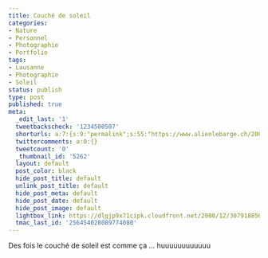 ```yaml
---
title: Couché de soleil
categories:
- Nature
- Personnel
- Photographie
- Portfolio
tags:
- Lausanne
- Photographie
- Soleil
status: publish
type: post
published: true
meta:
  _edit_last: '1'
  tweetbackscheck: '1234500507'
  shorturls: a:7:{s:9:"permalink";s:55:"https://www.alienlebarge.ch/2008/12/03/couche-de-soleil/";s:7:"tinyurl";s:25:"https://tinyurl.com/d57k7g";s:4:"isgd";s:17:"https://is.gd/ikh5";s:5:"bitly";s:18:"https://bit.ly/DTzc";s:5:"snipr";s:22:"https://snipr.com/b9xsx";s:5:"snurl";s:22:"https://snurl.com/b9xsx";s:7:"snipurl";s:24:"https://snipurl.com/b9xsx";}
  twittercomments: a:0:{}
  tweetcount: '0'
  _thumbnail_id: '5262'
  layout: default
  post_color: black
  hide_post_title: default
  unlink_post_title: default
  hide_post_meta: default
  hide_post_date: default
  hide_post_image: default
  lightbox_link: https://dlgjp9x71cipk.cloudfront.net/2008/12/3079188569_eff9862467_b.jpg
  tmac_last_id: '256454028089774080'
---
```

Des fois le couché de soleil est comme ça ... huuuuuuuuuuuu
